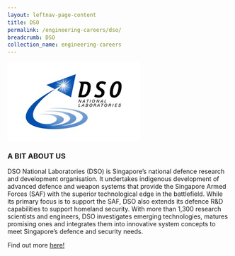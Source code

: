 ```yaml
---
layout: leftnav-page-content
title: DSO
permalink: /engineering-careers/dso/
breadcrumb: DSO
collection_name: engineering-careers
---
```



<img src="/images/dso.jpg" alt="dso" style="width:300px;height:180px;" align="left">
<br clear="left">

### A BIT ABOUT US
DSO National Laboratories (DSO) is Singapore’s national defence research and development organisation. It undertakes indigenous development of advanced defence and weapon systems that provide the Singapore Armed Forces (SAF) with the superior technological edge in the battlefield. While its primary focus is to support the SAF, DSO also extends its defence R&D capabilities to support homeland security. With more than 1,300 research scientists and engineers, DSO investigates emerging technologies, matures promising ones and integrates them into innovative system concepts to meet Singapore’s defence and security needs. 

Find out more <a href="https://career.dso.org.sg/career-openings/index.html" target="_blank">here!</a>

